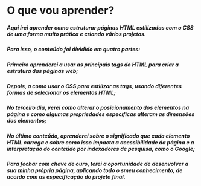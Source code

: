 # O que vou aprender?

##### Aqui irei aprender como estruturar páginas HTML estilizadas com o CSS de uma forma muito prática e criando vários projetos.

##### Para isso, o conteúdo foi dividido em quatro partes:

##### Primeiro aprenderei a usar as principais tags do HTML para criar a estrutura das páginas web;

##### Depois, a como usar o CSS para estilizar as tags, usando diferentes formas de selecionar os elementos HTML;

##### No terceiro dia, verei como alterar o posicionamento dos elementos na página e como algumas propriedades específicas alteram as dimensões dos elementos;

##### No último conteúdo, aprenderei sobre o significado que cada elemento HTML carrega e sobre como isso impacta a acessibilidade da página e a interpretação do conteúdo por indexadores de pesquisa, como o Google;

##### Para fechar com chave de ouro, terei a oportunidade de desenvolver a sua minha própria página, aplicando todo o smeu conhecimento, de acordo com as especificação do projeto final.

